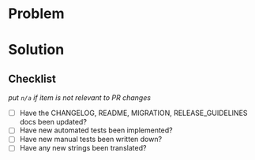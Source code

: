 # Problem


# Solution


## Checklist
_put `n/a` if item is not relevant to PR changes_

- [ ] Have the CHANGELOG, README, MIGRATION, RELEASE_GUIDELINES docs been updated?
- [ ] Have new automated tests been implemented?
- [ ] Have new manual tests been written down?
- [ ] Have any new strings been translated?
